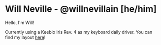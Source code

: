 # Will Neville - @willnevillain [he/him]

Hello, I'm Will!

Currently using a Keebio Iris Rev. 4 as my keyboard daily driver. You can find my layout [here](https://github.com/willnevillain/qmk_firmware/blob/master/keyboards/keebio/iris/keymaps/willnevillain/keymap.c)!

<!--
**dubnev/dubnev** is a ✨ _special_ ✨ repository because its `README.md` (this file) appears on your GitHub profile.

Here are some ideas to get you started:

- 🔭 I’m currently working on ...
- 🌱 I’m currently learning ...
- 👯 I’m looking to collaborate on ...
- 🤔 I’m looking for help with ...
- 💬 Ask me about ...
- 📫 How to reach me: ...
- 😄 Pronouns: ...
- ⚡ Fun fact: ...
-->
